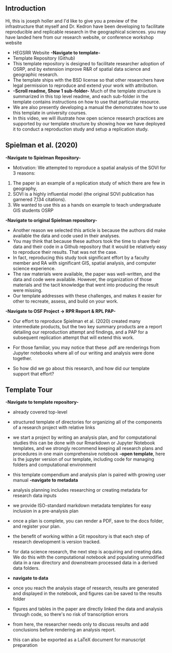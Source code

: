 ## Introduction

Hi, this is joseph holler and I'd like to give you a preview of the infrastructure that myself and Dr. Kedron have been developing to facilitate reproducible and replicable research in the geographical sciences.
you may have landed here from our research website, or conference workshop website

- HEGSRR Website **-Navigate to template-**
- Template Repository (Github)
 - This template repository is designed to facilitate researcher adoption of OSRP, and by extension improve R&R of spatial data science and geographic research.
 - The template ships with the BSD license so that other researchers have legal permission to reproduce and extend your work with attribution.
 - **-Scroll readme, Show 1 sub-folder-** Much of the template structure is summarized in this top level readme, and each sub-folder in the template contains instructions on how to use that particular resource.
 - We are also presently developing a manual the demonstrates how to use this template in university courses.
 - In this video, we will illustrate how open science research practices are supported by our template structure by showing how we have deployed it to conduct a reproduction study and setup a replication study.

## Spielman et al. (2020)
**-Navigate to Spielman Repository-**
- Motivation: We attempted to reproduce a spatial analysis of the SOVI for 3 reasons:
 1. The paper is an example of a replication study of which there are few in geography,
 2. SOVI is a highly influential model (the original SOVI publication has garnered 7,134 citations).
 3. We wanted to use this as a hands on example to teach undergraduate GIS students OSRP

**-Navigate to original Spielman repository-**
- Another reason we selected this article is because the authors did make available the data and code used in their analyses.
- You may think that because these authors took the time to share their data and their code in a Github repository that it would be relatively easy to reproduce their results. That was not the case.
- In fact, reproducing this study took significant effort by a faculty member and RA with significant GIS, spatial analysis, and computer science experience.
- The raw materials were available, the paper was well-written, and the data and code were available. However, the organization of those materials and the tacit knowledge that went into producing the result were missing.
- Our template addresses with these challenges, and makes it easier for other to recreate, assess, and build on your work.

**-Navigate to OSF Project -> RPR Report & RPL PAP-**
- Our effort to reproduce Spielman et al. (2020) created many intermediate products, but the two key summary products are a report detailing our reproduction attempt and findings, and a PAP for a subsequent replication attempt that will extend this work.

- For those familiar, you may notice that these .pdf are renderings from Jupyter notebooks where all of our writing and analysis were done together.

- So how did we go about this research, and how did our template support that effort?

## Template Tour
**-Navigate to template repository-**
- already covered top-level
- structured template of directories for organizing all of the components of a research project with relative links
- we start a project by writing an analysis plan, and for computational studies this can be done with our Rmarkdown or Jupyter Notebook templates, and we strongly recommend keeping all research plans and procedures in one main comprehensive notebook
**-open template**, here is the jupyter version of our template, including code for managing folders and computational environment
- this template compendium and analysis plan is paired with growing user manual
**-navigate to metadata**
- analysis planning includes researching or creating metadata for research data inputs
- we provide ISO-standard markdown metadata templates for easy inclusion in a pre-analysis plan
- once a plan is complete, you can render a PDF, save to the docs folder, and register your plan.
- the benefit of working within a Git repository is that each step of research development is version tracked.

- for data science research, the next step is acquiring and creating data. We do this with the computational notebook and populating unmodified data in a raw directory and downstream processed data in a derived data folders.
- **navigate to data**

- once you reach the analysis stage of research, results are generated and displayed in the notebook, and figures can be saved to the results folder
- figures and tables in the paper are directly linked the data and analysis through code, so there's no risk of transcription errors
- from here, the researcher needs only to discuss results and add conclusions before rendering an analysis report.
- this can also be exported as a LaTeX document for manuscript preparation
